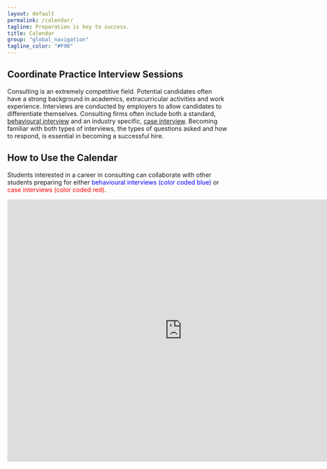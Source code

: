 ```yaml
---
layout: default
permalink: /calendar/
tagline: Preparation is key to success.
title: Calendar
group: "global_navigation"
tagline_color: "#F90"
---
```


## Coordinate Practice Interview Sessions

Consulting is an extremely competitive field. Potential candidates often have a strong background in academics, extracurricular activities and work experience. Interviews are conducted by employers to allow candidates to differentiate themselves. Consulting firms often include both a standard, <a href="https://alis.alberta.ca/ep/eps/tips/tips.html?EK=161" target="_blank">behavioural interview</a> and an industry specific, <a href="http://www.insideconsulting.com/Case%20Interviews.htm" target="_blank">case interview</a>. Becoming familiar with both types of interviews, the types of questions asked and how to respond, is essential in becoming a successful hire. 

## How to Use the Calendar

Students interested in a career in consulting can collaborate with other students preparing for either <font color="blue">behavioural interviews (color coded blue)</font> or <font color="red">case interviews (color coded red)</font>. 

<iframe src=" http://teamup.com/ks6e89c42c5180e726?date=today&view=a&sidepanel=c" width="800" height="600" frameborder="0"></iframe>
